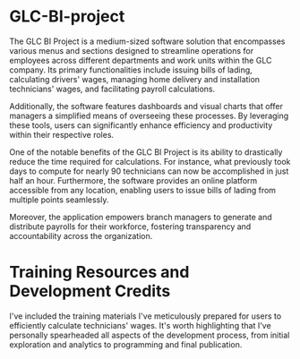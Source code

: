# GLC-BI-project

The GLC BI Project is a medium-sized software solution that encompasses various menus and sections designed to streamline operations for employees across different departments and work units within the GLC company. Its primary functionalities include issuing bills of lading, calculating drivers' wages, managing home delivery and installation technicians' wages, and facilitating payroll calculations.

Additionally, the software features dashboards and visual charts that offer managers a simplified means of overseeing these processes. By leveraging these tools, users can significantly enhance efficiency and productivity within their respective roles.

One of the notable benefits of the GLC BI Project is its ability to drastically reduce the time required for calculations. For instance, what previously took days to compute for nearly 90 technicians can now be accomplished in just half an hour. Furthermore, the software provides an online platform accessible from any location, enabling users to issue bills of lading from multiple points seamlessly.

Moreover, the application empowers branch managers to generate and distribute payrolls for their workforce, fostering transparency and accountability across the organization.

# Training Resources and Development Credits

I've included the training materials I've meticulously prepared for users to efficiently calculate technicians' wages. It's worth highlighting that I've personally spearheaded all aspects of the development process, from initial exploration and analytics to programming and final publication.
